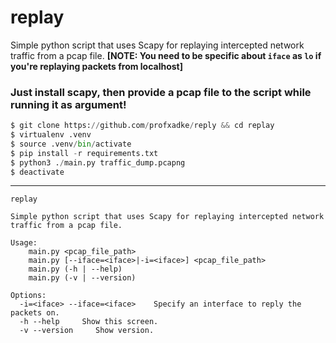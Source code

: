 # replay

Simple python script that uses Scapy for replaying intercepted network traffic from a pcap file.  **[NOTE: You need to be specific about `iface` as `lo` if you're replaying packets from localhost]**

### Just install scapy, then provide a pcap file to the script while running it as argument!
```py
$ git clone https://github.com/profxadke/reply && cd replay
$ virtualenv .venv
$ source .venv/bin/activate
$ pip install -r requirements.txt
$ python3 ./main.py traffic_dump.pcapng
$ deactivate
```

---

```
replay

Simple python script that uses Scapy for replaying intercepted network traffic from a pcap file.

Usage:
    main.py <pcap_file_path>
    main.py [--iface=<iface>|-i=<iface>] <pcap_file_path>
    main.py (-h | --help)
    main.py (-v | --version)

Options:
  -i=<iface> --iface=<iface>    Specify an interface to reply the packets on.
  -h --help     Show this screen.
  -v --version     Show version.
```

